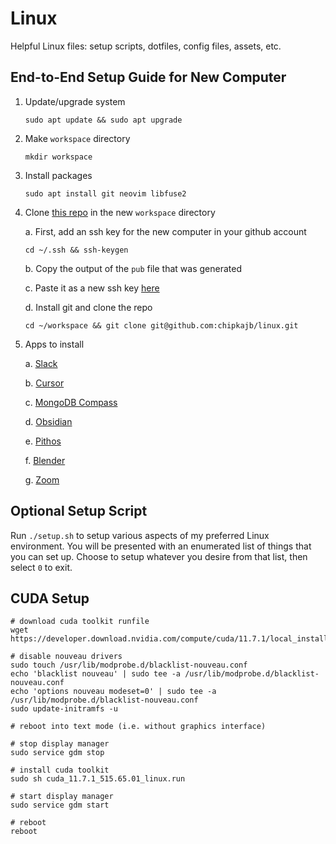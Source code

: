 # Linux

Helpful Linux files: setup scripts, dotfiles, config files, assets, etc.

## End-to-End Setup Guide for New Computer

1. Update/upgrade system

   ```
   sudo apt update && sudo apt upgrade
   ```
   
2. Make `workspace` directory
   
   ```
   mkdir workspace
   ```

3. Install packages

   ```
   sudo apt install git neovim libfuse2
   ```
   
5. Clone [this repo](https://github.com/chipkajb/linux) in the new `workspace` directory
   
   a. First, add an ssh key for the new computer in your github account
   
   ```
   cd ~/.ssh && ssh-keygen
   ```
   
   b. Copy the output of the `pub` file that was generated
   
   c. Paste it as a new ssh key [here](https://github.com/settings/keys)
   
   d. Install git and clone the repo
   
   ```
   cd ~/workspace && git clone git@github.com:chipkajb/linux.git
   ```

6. Apps to install

   a. [Slack](https://snapcraft.io/slack)

   b. [Cursor](https://cursor.com/)
   
   c. [MongoDB Compass](https://www.mongodb.com/try/download/compass)

   d. [Obsidian](https://obsidian.md/download)

   e. [Pithos](https://pithos.github.io/#install)

   f. [Blender](https://docs.blender.org/manual/en/latest/getting_started/installing/linux.html)

   g. [Zoom](https://zoom.us/download)
   

## Optional Setup Script

Run `./setup.sh` to setup various aspects of my preferred Linux environment. You will be presented with an enumerated list of things that you can set up. Choose to setup whatever you desire from that list, then select `0` to exit.

## CUDA Setup

```
# download cuda toolkit runfile
wget https://developer.download.nvidia.com/compute/cuda/11.7.1/local_installers/cuda_11.7.1_515.65.01_linux.run

# disable nouveau drivers
sudo touch /usr/lib/modprobe.d/blacklist-nouveau.conf
echo 'blacklist nouveau' | sudo tee -a /usr/lib/modprobe.d/blacklist-nouveau.conf
echo 'options nouveau modeset=0' | sudo tee -a /usr/lib/modprobe.d/blacklist-nouveau.conf
sudo update-initramfs -u

# reboot into text mode (i.e. without graphics interface)

# stop display manager
sudo service gdm stop

# install cuda toolkit
sudo sh cuda_11.7.1_515.65.01_linux.run

# start display manager
sudo service gdm start

# reboot
reboot
```
